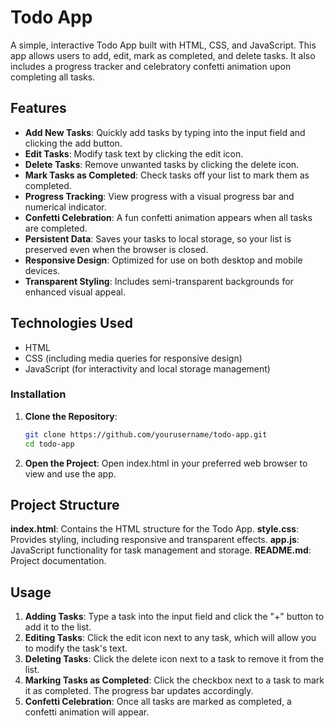 # Todo App

A simple, interactive Todo App built with HTML, CSS, and JavaScript. This app allows users to add, edit, mark as completed, and delete tasks.
It also includes a progress tracker and celebratory confetti animation upon completing all tasks.

## Features

- **Add New Tasks**: Quickly add tasks by typing into the input field and clicking the add button.
- **Edit Tasks**: Modify task text by clicking the edit icon.
- **Delete Tasks**: Remove unwanted tasks by clicking the delete icon.
- **Mark Tasks as Completed**: Check tasks off your list to mark them as completed.
- **Progress Tracking**: View progress with a visual progress bar and numerical indicator.
- **Confetti Celebration**: A fun confetti animation appears when all tasks are completed.
- **Persistent Data**: Saves your tasks to local storage, so your list is preserved even when the browser is closed.
- **Responsive Design**: Optimized for use on both desktop and mobile devices.
- **Transparent Styling**: Includes semi-transparent backgrounds for enhanced visual appeal.

## Technologies Used

- HTML
- CSS (including media queries for responsive design)
- JavaScript (for interactivity and local storage management)

### Installation

1. **Clone the Repository**:
   ```bash
   git clone https://github.com/yourusername/todo-app.git
   cd todo-app
2. **Open the Project**:
   Open index.html in your preferred web browser to view and use the app.

## Project Structure
**index.html**: Contains the HTML structure for the Todo App.
**style.css**: Provides styling, including responsive and transparent effects.
**app.js**: JavaScript functionality for task management and storage.
**README.md**: Project documentation.

## Usage
1. **Adding Tasks**: Type a task into the input field and click the "+" button to add it to the list.
2. **Editing Tasks**: Click the edit icon next to any task, which will allow you to modify the task's text.
3. **Deleting Tasks**: Click the delete icon next to a task to remove it from the list.
4. **Marking Tasks as Completed**: Click the checkbox next to a task to mark it as completed. The progress bar updates accordingly.
5. **Confetti Celebration**: Once all tasks are marked as completed, a confetti animation will appear.
